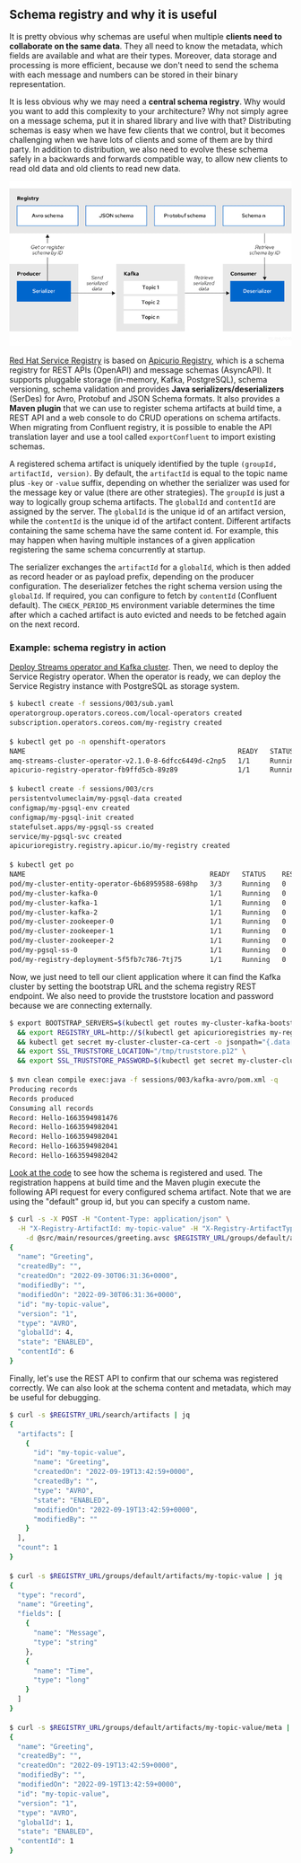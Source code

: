 ## Schema registry and why it is useful

It is pretty obvious why schemas are useful when multiple **clients need to collaborate on the same data**.
They all need to know the metadata, which fields are available and what are their types.
Moreover, data storage and processing is more efficient, because we don't need to send the schema with each message and numbers can be stored in their binary representation.

It is less obvious why we may need a **central schema registry**.
Why would you want to add this complexity to your architecture?
Why not simply agree on a message schema, put it in shared library and live with that?
Distributing schemas is easy when we have few clients that we control, but it becomes challenging when we have lots of clients and some of them are by third party.
In addition to distribution, we also need to evolve these schema safely in a backwards and forwards compatible way, to allow new clients to read old data and old clients to read new data.

![](images/serdes.png)

[Red Hat Service Registry](https://catalog.redhat.com/software/operators/detail/5ef2818e7dc79430ca5f4fd2) is based on [Apicurio Registry](https://www.apicur.io/registry), which is a schema registry for REST APIs (OpenAPI) and message schemas (AsyncAPI).
It supports pluggable storage (in-memory, Kafka, PostgreSQL), schema versioning, schema validation and provides **Java serializers/deserializers** (SerDes) for Avro, Protobuf and JSON Schema formats.
It also provides a **Maven plugin** that we can use to register schema artifacts at build time, a REST API and a web console to do CRUD operations on schema artifacts.
When migrating from Confluent registry, it is possible to enable the API translation layer and use a tool called `exportConfluent` to import existing schemas.

A registered schema artifact is uniquely identified by the tuple `(groupId, artifactId, version)`.
By default, the `artifactId` is equal to the topic name plus `-key` or `-value` suffix, depending on whether the serializer was used for the message key or value (there are other strategies).
The `groupId` is just a way to logically group schema artifacts.
The `globalId` and `contentId` are assigned by the server.
The `globalId` is the unique id of an artifact version, while the `contentId` is the unique id of the artifact content.
Different artifacts containing the same schema have the same content id.
For example, this may happen when having multiple instances of a given application registering the same schema concurrently at startup.

The serializer exchanges the `artifactId` for a `globalId`, which is then added as record header or as payload prefix, depending on the producer configuration.
The deserializer fetches the right schema version using the `globalId`.
If required, you can configure to fetch by `contentId` (Confluent default).
The `CHECK_PERIOD_MS` environment variable determines the time after which a cached artifact is auto evicted and needs to be fetched again on the next record.

### Example: schema registry in action

[Deploy Streams operator and Kafka cluster](/sessions/001). 
Then, we need to deploy the Service Registry operator.
When the operator is ready, we can deploy the Service Registry instance with PostgreSQL as storage system.

```sh
$ kubectl create -f sessions/003/sub.yaml
operatorgroup.operators.coreos.com/local-operators created
subscription.operators.coreos.com/my-registry created

$ kubectl get po -n openshift-operators
NAME                                                     READY   STATUS    RESTARTS   AGE
amq-streams-cluster-operator-v2.1.0-8-6dfcc6449d-c2np5   1/1     Running   3          2d20h
apicurio-registry-operator-fb9ffd5cb-89z89               1/1     Running   0          46s

$ kubectl create -f sessions/003/crs
persistentvolumeclaim/my-pgsql-data created
configmap/my-pgsql-env created
configmap/my-pgsql-init created
statefulset.apps/my-pgsql-ss created
service/my-pgsql-svc created
apicurioregistry.registry.apicur.io/my-registry created

$ kubectl get po
NAME                                              READY   STATUS    RESTARTS   AGE
pod/my-cluster-entity-operator-6b68959588-698hp   3/3     Running   0          165m
pod/my-cluster-kafka-0                            1/1     Running   0          166m
pod/my-cluster-kafka-1                            1/1     Running   0          166m
pod/my-cluster-kafka-2                            1/1     Running   0          166m
pod/my-cluster-zookeeper-0                        1/1     Running   0          168m
pod/my-cluster-zookeeper-1                        1/1     Running   0          168m
pod/my-cluster-zookeeper-2                        1/1     Running   0          168m
pod/my-pgsql-ss-0                                 1/1     Running   0          8m36s
pod/my-registry-deployment-5f5fb7c786-7tj75       1/1     Running   0          53s
```

Now, we just need to tell our client application where it can find the Kafka cluster by setting the bootstrap URL and the schema registry REST endpoint.
We also need to provide the truststore location and password because we are connecting externally.

```sh
$ export BOOTSTRAP_SERVERS=$(kubectl get routes my-cluster-kafka-bootstrap -o jsonpath="{.status.ingress[0].host}"):443 \
  && export REGISTRY_URL=http://$(kubectl get apicurioregistries my-registry -o jsonpath="{.status.info.host}")/apis/registry/v2 \
  && kubectl get secret my-cluster-cluster-ca-cert -o jsonpath="{.data['ca\.p12']}" | base64 -d > /tmp/truststore.p12 \
  && export SSL_TRUSTSTORE_LOCATION="/tmp/truststore.p12" \
  && export SSL_TRUSTSTORE_PASSWORD=$(kubectl get secret my-cluster-cluster-ca-cert -o jsonpath="{.data['ca\.password']}" | base64 -d)

$ mvn clean compile exec:java -f sessions/003/kafka-avro/pom.xml -q
Producing records
Records produced
Consuming all records
Record: Hello-1663594981476
Record: Hello-1663594982041
Record: Hello-1663594982041
Record: Hello-1663594982041
Record: Hello-1663594982042
```

[Look at the code](/sessions/003/kafka-avro) to see how the schema is registered and used.
The registration happens at build time and the Maven plugin execute the following API request for every configured schema artifact.
Note that we are using the "default" group id, but you can specify a custom name.

```sh
$ curl -s -X POST -H "Content-Type: application/json" \
  -H "X-Registry-ArtifactId: my-topic-value" -H "X-Registry-ArtifactType: AVRO" \
    -d @src/main/resources/greeting.avsc $REGISTRY_URL/groups/default/artifacts?ifExists=RETURN_OR_UPDATE | jq
{
  "name": "Greeting",
  "createdBy": "",
  "createdOn": "2022-09-30T06:31:36+0000",
  "modifiedBy": "",
  "modifiedOn": "2022-09-30T06:31:36+0000",
  "id": "my-topic-value",
  "version": "1",
  "type": "AVRO",
  "globalId": 4,
  "state": "ENABLED",
  "contentId": 6
}
```

Finally, let's use the REST API to confirm that our schema was registered correctly.
We can also look at the schema content and metadata, which may be useful for debugging.

```sh
$ curl -s $REGISTRY_URL/search/artifacts | jq
{
  "artifacts": [
    {
      "id": "my-topic-value",
      "name": "Greeting",
      "createdOn": "2022-09-19T13:42:59+0000",
      "createdBy": "",
      "type": "AVRO",
      "state": "ENABLED",
      "modifiedOn": "2022-09-19T13:42:59+0000",
      "modifiedBy": ""
    }
  ],
  "count": 1
}

$ curl -s $REGISTRY_URL/groups/default/artifacts/my-topic-value | jq
{
  "type": "record",
  "name": "Greeting",
  "fields": [
    {
      "name": "Message",
      "type": "string"
    },
    {
      "name": "Time",
      "type": "long"
    }
  ]
}

$ curl -s $REGISTRY_URL/groups/default/artifacts/my-topic-value/meta | jq
{
  "name": "Greeting",
  "createdBy": "",
  "createdOn": "2022-09-19T13:42:59+0000",
  "modifiedBy": "",
  "modifiedOn": "2022-09-19T13:42:59+0000",
  "id": "my-topic-value",
  "version": "1",
  "type": "AVRO",
  "globalId": 1,
  "state": "ENABLED",
  "contentId": 1
}
```
